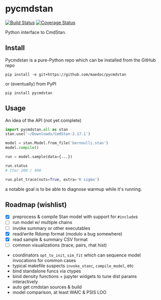 # pycmdstan

[![Build Status](https://travis-ci.org/maedoc/pycmdstan.svg?branch=master)](https://travis-ci.org/maedoc/pycmdstan) [![Coverage Status](https://coveralls.io/repos/github/maedoc/pycmdstan/badge.svg?branch=master)](https://coveralls.io/github/maedoc/pycmdstan?branch=master)

Python interface to CmdStan.

## Install

Pycmdstan is a pure-Python repo which can be installed from
the GitHub repo
```
pip install -e git+https://github.com/maedoc/pycmdstan
```
or (eventually) from PyPI
```
pip install pycmdstan
```

## Usage

An idea of the API (not yet complete)
```python
import pycmdstan.all as stan
stan.use('~/Downloads/CmdStan-2.17.1')

model = stan.Model.from_file('bernoulli.stan')
model.compile()

run = model.sample(data={...})

run.status
# Iter 200 / 400

run.plot_trace(nuts=True, extra='K sigma')
```
a notable goal is to be able to diagnose warmup while it's
running.

## Roadmap (wishlist)

- [x] preprocess & compile Stan model with support for `#include`s
- [ ] run model w/ multiple chains
- [ ] invoke summary or other executables
- [x] read/write Rdump format (modulo a bug somewhere)
- [x] read sample & summary CSV format
- [ ] common visualizations (trace, pairs, rhat hist)
- coordinators `opt_to_init`, `sim_fit` which can sequence model invocations for common cases
- typical makefile suspects `invoke_stanc`, `compile_model`, etc
- bind standalone funcs via ctypes
- bind density functions + jupyter widgets to tune dist params interactively
- auto get cmdstan sources & build
- model comparison, at least WAIC & PSIS LOO
